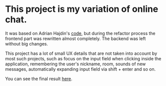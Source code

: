 # This project is my variation of online chat.

It was based on Adrian Hajdin's [code](https://github.com/adrianhajdin/project_chat_application), but during the refactor process the frontend part was rewritten almost completely. The backend was left without big changes.

This project has a lot of small UX details that are not taken into account by most such projects, such as focus on the input field when clicking inside the application, remembering the user's nickname, room, sounds of new messages, automatically expanding input field via shift + enter and so on.

You can see the final result [here](https://snelsi-chat.now.sh/).
